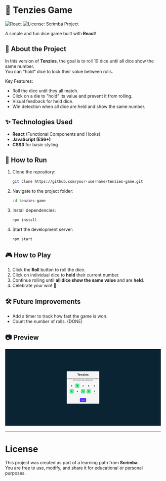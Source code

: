 # 🎲 Tenzies Game
![React](https://img.shields.io/badge/React-20232A?style=for-the-badge&logo=react&logoColor=61DAFB)
![License: Scrimba Project](https://img.shields.io/badge/license-Scrimba%20Project-blueviolet?style=for-the-badge)

A simple and fun dice game built with **React**!

## 📜 About the Project

In this version of **Tenzies**, the goal is to roll 10 dice until all dice show the same number.  
You can "hold" dice to lock their value between rolls.

Key Features:
- Roll the dice until they all match.
- Click on a die to "hold" its value and prevent it from rolling.
- Visual feedback for held dice.
- Win detection when all dice are held and show the same number.

## ✨ Technologies Used

- **React** (Functional Components and Hooks)
- **JavaScript (ES6+)**
- **CSS3** for basic styling

## 🚀 How to Run

1. Clone the repository:
   ```bash
   git clone https://github.com/your-username/tenzies-game.git
   ```
2. Navigate to the project folder:
   ```bash
   cd tenzies-game
   ```
3. Install dependencies:
   ```bash
   npm install
   ```
4. Start the development server:
   ```bash
   npm start
   ```

## 🎮 How to Play

1. Click the **Roll** button to roll the dice.
2. Click on individual dice to **hold** their current number.
3. Continue rolling until **all dice show the same value** and are **held**.
4. Celebrate your win! 🎉

## 🛠 Future Improvements

- Add a timer to track how fast the game is won.
- Count the number of rolls. (DONE)

## 📷 Preview

![Tenzies Game Screenshot](./tenzies-print.png)

---

# License

This project was created as part of a learning path from **Scrimba**.  
You are free to use, modify, and share it for educational or personal purposes.
